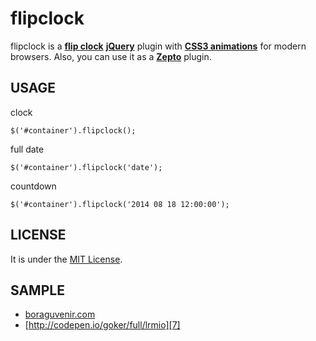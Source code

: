 flipclock
=========

flipclock is a [**flip clock**][1] [**jQuery**][2] plugin with [**CSS3 animations**][3] for modern browsers.
Also, you can use it as a [**Zepto**][4] plugin.

USAGE
-------
clock

    $('#container').flipclock();
    
full date

    $('#container').flipclock('date');
    
countdown

    $('#container').flipclock('2014 08 18 12:00:00');
    
    
LICENSE
-------
It is under the [MIT License][5].

SAMPLE
-------
* [boraguvenir.com][6]
* [http://codepen.io/goker/full/lrmio][7]


[1]: http://en.wikipedia.org/wiki/Flip_clock
[2]: http://jquery.com/
[3]: http://www.w3schools.com/css3/css3_animations.asp
[4]: http://zeptojs.com/
[5]: https://github.com/gokercebeci/flipclock/blob/master/LICENSE.md
[6]: http://boraguvenir.com/
[7]: http://codepen.io/goker/full/lrmio
